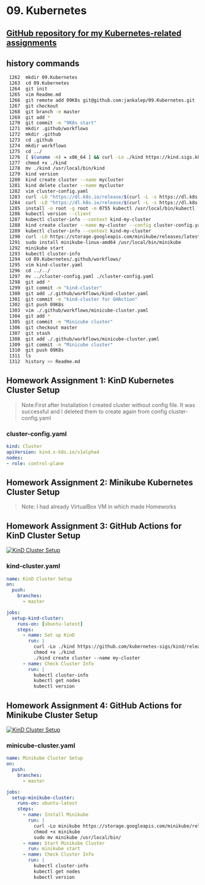  # 09. Kubernetes

 ## [GitHub repository for my Kubernetes-related assignments](https://github.com/jankalep/09.Kubernetes)

 ## history commands
```bash
 1262  mkdir 09.Kubernetes
 1263  cd 09.Kubernetes
 1264  git init
 1265  vim Readme.md
 1266  git remote add 09K8s git@github.com:jankalep/09.Kubernetes.git
 1267  git checkout
 1268  git branch -m master
 1269  git add *
 1270  git commit -m "9K8s start"
 1271  mkdir .github/workflows
 1272  mkdir .github
 1273  cd .github
 1274  mkdir workflows
 1275  cd ../
 1276  [ $(uname -m) = x86_64 ] && curl -Lo ./kind https://kind.sigs.k8s.io/dl/v0.20.0/kind-linux-amd64
 1277  chmod +x ./kind
 1278  mv ./kind /usr/local/bin/kind
 1279  kind version
 1280  kind create cluster --name mycluster
 1281  kind delete cluster --name mycluster
 1282  vim cluster-config.yaml
 1283  curl -LO "https://dl.k8s.io/release/$(curl -L -s https://dl.k8s.io/release/stable.txt)/bin/linux/amd64/kubectl"
 1284  curl -LO "https://dl.k8s.io/release/$(curl -L -s https://dl.k8s.io/release/stable.txt)/bin/linux/amd64/kubectl.sha256"
 1285  install -o root -g root -m 0755 kubectl /usr/local/bin/kubectl
 1286  kubectl version --client
 1287  kubectl cluster-info --context kind-my-cluster
 1288  kind create cluster --name my-cluster --config cluster-config.yaml
 1289  kubectl cluster-info --context kind-my-cluster
 1290  curl -LO https://storage.googleapis.com/minikube/releases/latest/minikube-linux-amd64
 1291  sudo install minikube-linux-amd64 /usr/local/bin/minikube
 1292  minikube start
 1293  kubectl cluster-info
 1294  cd 09.Kubernetes/.github/workflows/
 1295  vim kind-cluster.yaml
 1296  cd ../../
 1297  mv ../cluster-config.yaml ./cluster-config.yaml
 1298  git add *
 1299  git commit -m "kind-cluster"
 1300  git add ./.github/workflows/kind-cluster.yaml
 1301  git commit -m "kind-cluster for GHAction"
 1302  git push 09K8s
 1303  vim ./.github/workflows/minicube-cluster.yaml
 1304  git add *
 1305  git commit -m "Minicube cluster"
 1306  git checkout master
 1307  git stash
 1308  git add ./.github/workflows/minicube-cluster.yaml
 1309  git commit -m "Minicube cluster"
 1310  git push 09K8s
 1311  ls
 1312  history >> Readme.md
```
## Homework Assignment 1: KinD Kubernetes Cluster Setup

>Note:First after Installation I created cluster without config file. It was successful and I deleted them to create again from config cluster-config.yaml

### cluster-config.yaml
```YAML
kind: Cluster
apiVersion: kind.x-k8s.io/v1alpha4
nodes:
- role: control-plane
```

## Homework Assignment 2: Minikube Kubernetes Cluster Setup

>Note: I had already VirtualBox VM in which made Homeworks

## Homework Assignment 3: GitHub Actions for KinD Cluster Setup

[![KinD Cluster Setup](https://github.com/jankalep/09.Kubernetes/actions/workflows/kind-cluster.yaml/badge.svg)](https://github.com/jankalep/09.Kubernetes/actions/workflows/kind-cluster.yaml)

### kind-cluster.yaml
```YAML
name: KinD Cluster Setup
on:
  push:
    branches:
      - master

jobs:
  setup-kind-cluster:
    runs-on: [ubuntu-latest]
    steps:
      - name: Set up KinD
        run: |
          curl -Lo ./kind https://github.com/kubernetes-sigs/kind/releases/download/v0.11.1/kind-linux-amd64
          chmod +x ./kind
          ./kind create cluster --name my-cluster
      - name: Check Cluster Info
        run: | 
          kubectl cluster-info
          kubectl get nodes
          kubectl version
```

## Homework Assignment 4: GitHub Actions for Minikube Cluster Setup

[![KinD Cluster Setup](https://github.com/jankalep/09.Kubernetes/actions/workflows/kind-cluster.yaml/badge.svg)](https://github.com/jankalep/09.Kubernetes/actions/workflows/kind-cluster.yaml)


### minicube-cluster.yaml
```YAML
name: Minikube Cluster Setup
on:
  push:
    branches:
      - master

jobs:
  setup-minikube-cluster:
    runs-on: ubuntu-latest
    steps:
      - name: Install Minikube
        run: |
          curl -Lo minikube https://storage.googleapis.com/minikube/releases/latest/minikube-linux-amd64
          chmod +x minikube
          sudo mv minikube /usr/local/bin/
      - name: Start Minikube Cluster
        run: minikube start
      - name: Check Cluster Info
        run: |
          kubectl cluster-info
          kubectl get nodes
          kubectl version
```
